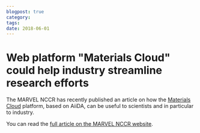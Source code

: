 ```yaml
---
blogpost: true
category:
tags:
date: 2018-06-01
---
```


# Web platform "Materials Cloud" could help industry streamline research efforts

The MARVEL NCCR has recently published an article on how the [Materials Cloud](https://www.materialscloud.org) platform, based on AiiDA, can be useful to scientists and in particular to industry.

You can read the [full article on the MARVEL NCCR website](http://nccr-marvel.ch/highlights/2018-05-web-platform-materials-cloud-could-help-industry).
